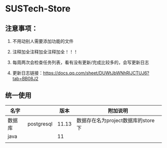 # SUSTech-Store

## 注意事项：

1. 不用动别人需要添加功能的文件

2. 注释加全注释加全注释加全！！！

3. 每周两次会检查任务列表，看有没有更新/完成比较多的，会写更新日志

4. 更新日志链接：https://docs.qq.com/sheet/DUWtJbWNhRlJCTUJ6?tab=BB08J2

   











## 统一使用

| 名字   |            | 版本  | 附加说明                           |
| ------ | ---------- | ----- | ---------------------------------- |
| 数据库 | postgresql | 11.13 | 数据存在名为project数据库的store下 |
| java   |            | 11    |                                    |
|        |            |       |                                    |

